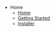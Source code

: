 - Home
    - [Home](/)
    - [Getting Started](/home/gettingStarted)
    - [Installer](/home/installer)